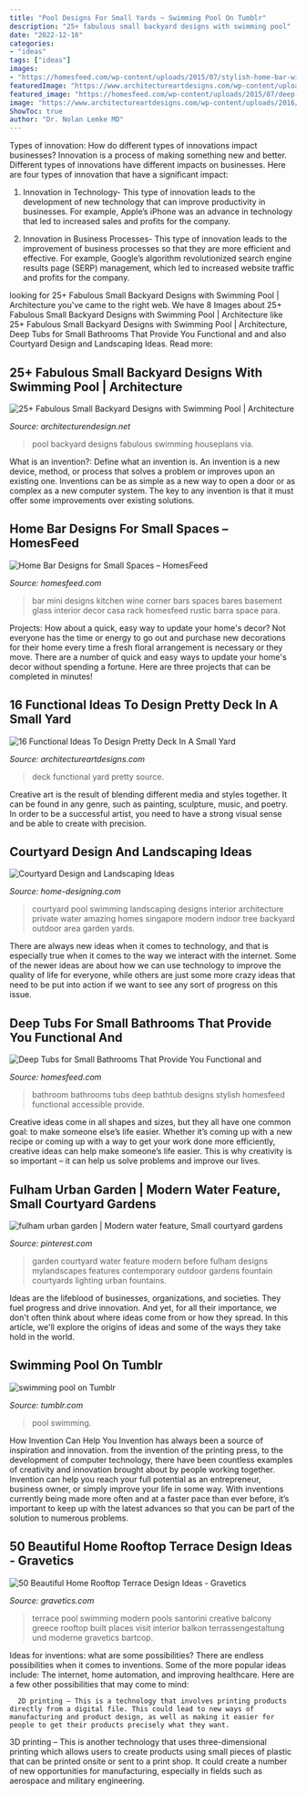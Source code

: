 ```yaml
---
title: "Pool Designs For Small Yards ~ Swimming Pool On Tumblr"
description: "25+ fabulous small backyard designs with swimming pool"
date: "2022-12-16"
categories:
- "ideas"
tags: ["ideas"]
images:
- "https://homesfeed.com/wp-content/uploads/2015/07/stylish-home-bar-with-two-barstools-in-small-room.jpg"
featuredImage: "https://www.architectureartdesigns.com/wp-content/uploads/2016/03/4-53.jpg"
featured_image: "https://homesfeed.com/wp-content/uploads/2015/07/deep-tubs-for-small-bathrooms-with-natural-tile-floor-and-wall-and-chair-plus-picture-on-wall-decoration-for-stylish-bathroom.jpg"
image: "https://www.architectureartdesigns.com/wp-content/uploads/2016/03/4-53.jpg"
ShowToc: true
author: "Dr. Nolan Lemke MD"
---
```



Types of innovation: How do different types of innovations impact businesses?
Innovation is a process of making something new and better. Different types of innovations have different impacts on businesses. Here are four types of innovation that have a significant impact:
1. Innovation in Technology- This type of innovation leads to the development of new technology that can improve productivity in businesses. For example, Apple’s iPhone was an advance in technology that led to increased sales and profits for the company.

2. Innovation in Business Processes- This type of innovation leads to the improvement of business processes so that they are more efficient and effective. For example, Google’s algorithm revolutionized search engine results page (SERP) management, which led to increased website traffic and profits for the company.


	

		
looking for 25+ Fabulous Small Backyard Designs with Swimming Pool | Architecture you've came to the right web. We have 8 Images about 25+ Fabulous Small Backyard Designs with Swimming Pool | Architecture like 25+ Fabulous Small Backyard Designs with Swimming Pool | Architecture, Deep Tubs for Small Bathrooms That Provide You Functional and and also Courtyard Design and Landscaping Ideas. Read more:
		
    
## 25+ Fabulous Small Backyard Designs With Swimming Pool | Architecture

<img loading=lazy src="https://cdn.architecturendesign.net/wp-content/uploads/2015/05/AD-Small-Backyard-Pool-22.jpg" onerror="this.onerror=null;this.src='https://tse1.mm.bing.net/th?id=OIP.cg0NWuNk61_3sDgBd7EpvQHaJ4&amp;pid=15.1';" alt="25+ Fabulous Small Backyard Designs with Swimming Pool | Architecture">

_Source: architecturendesign.net_

>pool backyard designs fabulous swimming houseplans via. 

	

What is an invention?: Define what an invention is.
An invention is a new device, method, or process that solves a problem or improves upon an existing one. Inventions can be as simple as a new way to open a door or as complex as a new computer system. The key to any invention is that it must offer some improvements over existing solutions.

    
## Home Bar Designs For Small Spaces – HomesFeed

<img loading=lazy src="https://homesfeed.com/wp-content/uploads/2015/07/stylish-home-bar-with-two-barstools-in-small-room.jpg" onerror="this.onerror=null;this.src='https://tse3.mm.bing.net/th?id=OIP.Cp-D3sClIexLsfarZuMWqQHaK3&amp;pid=15.1';" alt="Home Bar Designs for Small Spaces – HomesFeed">

_Source: homesfeed.com_

>bar mini designs kitchen wine corner bars spaces bares basement glass interior decor casa rack homesfeed rustic barra space para. 

	

Projects: How about a quick, easy way to update your home's decor?
Not everyone has the time or energy to go out and purchase new decorations for their home every time a fresh floral arrangement is necessary or they move. There are a number of quick and easy ways to update your home's decor without spending a fortune. Here are three projects that can be completed in minutes!

    
## 16 Functional Ideas To Design Pretty Deck In A Small Yard

<img loading=lazy src="https://www.architectureartdesigns.com/wp-content/uploads/2016/03/4-53.jpg" onerror="this.onerror=null;this.src='https://tse3.mm.bing.net/th?id=OIP.QvcgdS1OcU7ORPTFuWE8hAAAAA&amp;pid=15.1';" alt="16 Functional Ideas To Design Pretty Deck In A Small Yard">

_Source: architectureartdesigns.com_

>deck functional yard pretty source. 

	

Creative art is the result of blending different media and styles together. It can be found in any genre, such as painting, sculpture, music, and poetry. In order to be a successful artist, you need to have a strong visual sense and be able to create with precision.

    
## Courtyard Design And Landscaping Ideas

<img loading=lazy src="http://cdn.home-designing.com/wp-content/uploads/2010/10/Amazing-Courtyard-design-with-swimming-pool.jpg" onerror="this.onerror=null;this.src='https://tse4.mm.bing.net/th?id=OIP.GrQKI-33KH5NIogFFzPaVwHaJ3&amp;pid=15.1';" alt="Courtyard Design and Landscaping Ideas">

_Source: home-designing.com_

>courtyard pool swimming landscaping designs interior architecture private water amazing homes singapore modern indoor tree backyard outdoor area garden yards. 

	

There are always new ideas when it comes to technology, and that is especially true when it comes to the way we interact with the internet. Some of the newer ideas are about how we can use technology to improve the quality of life for everyone, while others are just some more crazy ideas that need to be put into action if we want to see any sort of progress on this issue.

    
## Deep Tubs For Small Bathrooms That Provide You Functional And

<img loading=lazy src="https://homesfeed.com/wp-content/uploads/2015/07/deep-tubs-for-small-bathrooms-with-natural-tile-floor-and-wall-and-chair-plus-picture-on-wall-decoration-for-stylish-bathroom.jpg" onerror="this.onerror=null;this.src='https://tse4.mm.bing.net/th?id=OIP.OOupkybQ3sBI2W8N6rXTwQHaKh&amp;pid=15.1';" alt="Deep Tubs for Small Bathrooms That Provide You Functional and">

_Source: homesfeed.com_

>bathroom bathrooms tubs deep bathtub designs stylish homesfeed functional accessible provide. 

	

Creative ideas come in all shapes and sizes, but they all have one common goal: to make someone else’s life easier. Whether it’s coming up with a new recipe or coming up with a way to get your work done more efficiently, creative ideas can help make someone’s life easier. This is why creativity is so important – it can help us solve problems and improve our lives.

    
## Fulham Urban Garden | Modern Water Feature, Small Courtyard Gardens

<img loading=lazy src="https://i.pinimg.com/736x/c5/b5/8e/c5b58ec2952002fdbd9930636ad6f91d.jpg" onerror="this.onerror=null;this.src='https://tse2.mm.bing.net/th?id=OIP.fWTuJhBd231-PZVndbEpgwAAAA&amp;pid=15.1';" alt="fulham urban garden | Modern water feature, Small courtyard gardens">

_Source: pinterest.com_

>garden courtyard water feature modern before fulham designs mylandscapes features contemporary outdoor gardens fountain courtyards lighting urban fountains. 

	

Ideas are the lifeblood of businesses, organizations, and societies. They fuel progress and drive innovation. And yet, for all their importance, we don't often think about where ideas come from or how they spread. In this article, we'll explore the origins of ideas and some of the ways they take hold in the world.

    
## Swimming Pool On Tumblr

<img loading=lazy src="https://78.media.tumblr.com/2e6faaa6bc20e6d022e2683d7430e339/tumblr_p3vpq1M4yn1th4lo5o1_500.jpg" onerror="this.onerror=null;this.src='https://tse2.mm.bing.net/th?id=OIP.dxrwMnBb1mNvgcJBWfx69wHaLH&amp;pid=15.1';" alt="swimming pool on Tumblr">

_Source: tumblr.com_

>pool swimming. 

	

How Invention Can Help You
Invention has always been a source of inspiration and innovation. from the invention of the printing press, to the development of computer technology, there have been countless examples of creativity and innovation brought about by people working together. Invention can help you reach your full potential as an entrepreneur, business owner, or simply improve your life in some way. With inventions currently being made more often and at a faster pace than ever before, it’s important to keep up with the latest advances so that you can be part of the solution to numerous problems.

    
## 50 Beautiful Home Rooftop Terrace Design Ideas - Gravetics

<img loading=lazy src="http://www.gravetics.com/wp-content/uploads/2016/12/Stone-balcony-with-a-built-in-swimming-pool.jpg" onerror="this.onerror=null;this.src='https://tse1.mm.bing.net/th?id=OIP.7WIsb9QhcZMF11fI191sUwHaE3&amp;pid=15.1';" alt="50 Beautiful Home Rooftop Terrace Design Ideas - Gravetics">

_Source: gravetics.com_

>terrace pool swimming modern pools santorini creative balcony greece rooftop built places visit interior balkon terrassengestaltung und moderne gravetics bartcop. 

	

Ideas for inventions: what are some possibilities?
There are endless possibilities when it comes to inventions. Some of the more popular ideas include:
The internet, home automation, and improving healthcare. Here are a few other possibilities that may come to mind: 

      2D printing – This is a technology that involves printing products directly from a digital file. This could lead to new ways of manufacturing and product design, as well as making it easier for people to get their products precisely what they want.
3D printing – This is another technology that uses three-dimensional printing which allows users to create products using small pieces of plastic that can be printed onsite or sent to a print shop. It could create a number of new opportunities for manufacturing, especially in fields such as aerospace and military engineering.

